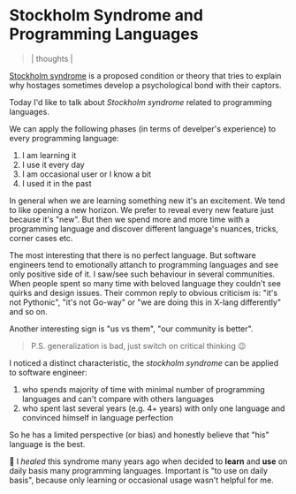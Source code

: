 # Stockholm Syndrome and Programming Languages
> | thoughts |

[Stockholm syndrome](https://en.wikipedia.org/wiki/Stockholm_syndrome) is a proposed condition or theory that tries to explain why hostages sometimes develop a psychological bond with their captors.

Today I'd like to talk about *Stockholm syndrome* related to programming languages.

We can apply the following phases (in terms of develper's experience) to every programming language:

1. I am learning it
2. I use it every day
3. I am occasional user or I know a bit
4. I used it in the past

In general when we are learning something new it's an excitement. We tend to like opening a new horizon. We prefer to reveal every new feature just because it's "new". But then we spend more and more time with a programming language and discover different language's nuances, tricks, corner cases etc.

The most interesting that there is no perfect language. But software engineers tend to emotionally attanch to programming language*s* and see only positive side of it. I saw/see such behaviour in several communities.  
When people spent so many time with beloved language they couldn't see quirks and design issues. Their common reply to obvious criticism is: "it's not Pythonic", "it's not Go-way" or "we are doing this in X-lang differently" and so on.

Another interesting sign is "us vs them", "our community is better".

> P.S. generalization is bad, just switch on critical thinking 😉

I noticed a distinct characteristic, the *stockholm syndrome* can be applied to software engineer:

1. who spends majority of time with minimal number of programming languages and can't compare with others languages
2. who spent last several years (e.g. 4+ years) with only one language and convinced himself in language perfection

So he has a limited perspective (or bias) and honestly believe that "his" language is the best.

💊 I *healed* this syndrome many years ago when decided to **learn** and **use** on daily basis many programming languages. Important is "to use on daily basis", because only learning or occasional usage wasn't helpful for me.
